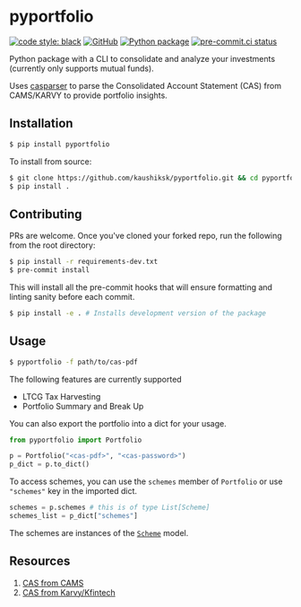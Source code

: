 # pyportfolio
[![code style: black](https://img.shields.io/badge/code%20style-black-000000.svg)](https://github.com/psf/black)
[![GitHub](https://img.shields.io/github/license/kaushiksk/pyportfolio)](https://github.com/kaushiksk/pyportfolio/blob/main/LICENSE)
[![Python package](https://github.com/kaushiksk/pyportfolio/actions/workflows/python-package.yml/badge.svg)](https://github.com/kaushiksk/pyportfolio/actions/workflows/python-package.yml)
[![pre-commit.ci status](https://results.pre-commit.ci/badge/github/kaushiksk/pyportfolio/main.svg)](https://results.pre-commit.ci/latest/github/kaushiksk/pyportfolio/main)

Python package with a CLI to consolidate and analyze your investments (currently only supports mutual funds).

Uses [casparser](https://github.com/codereverser/casparser) to parse the Consolidated Account Statement (CAS) from CAMS/KARVY to provide portfolio insights.

## Installation
```bash
$ pip install pyportfolio
```

To install from source:
```bash
$ git clone https://github.com/kaushiksk/pyportfolio.git && cd pyportfolio
$ pip install .
```

## Contributing
PRs are welcome. Once you've cloned your forked repo, run the following from the root directory:
```bash
$ pip install -r requirements-dev.txt
$ pre-commit install
```
This will install all the pre-commit hooks that will ensure formatting and linting sanity before each commit.
```bash
$ pip install -e . # Installs development version of the package
```

## Usage
```bash
$ pyportfolio -f path/to/cas-pdf
```
The following features are currently supported
 - LTCG Tax Harvesting
 - Portfolio Summary and Break Up

You can also export the portfolio into a dict for your usage. 
```python
from pyportfolio import Portfolio

p = Portfolio("<cas-pdf>", "<cas-password>")
p_dict = p.to_dict()
```
To access schemes, you can use the `schemes` member of `Portfolio` or use `"schemes"` key in the imported dict.
```python
schemes = p.schemes # this is of type List[Scheme]
schemes_list = p_dict["schemes"]
```
The schemes are instances of the [`Scheme`](/pyportfolio/models.py#L17) model.


## Resources
1. [CAS from CAMS](https://new.camsonline.com/Investors/Statements/Consolidated-Account-Statement)
2. [CAS from Karvy/Kfintech](https://mfs.kfintech.com/investor/General/ConsolidatedAccountStatement)
